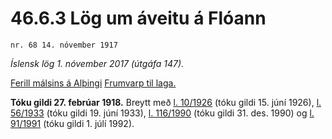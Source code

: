 # 46.6.3 Lög um áveitu á Flóann

`nr. 68 14. nóvember 1917`

_Íslensk lög 1. nóvember 2017 (útgáfa 147)._

[Ferill málsins á Alþingi](https://www.althingi.is/thingstorf/thingmalalistar-eftir-thingum/ferill/?ltg=28&mnr=28)
[Frumvarp til laga.](https://www.althingi.is/altext/28/s/pdf/0028.pdf)

**Tóku gildi 27. febrúar 1918.**
Breytt með
[l. 10/1926](https://althingi.is/altext/stjt/1926.010.html) (tóku gildi 15. júní 1926),
[l. 56/1933](https://althingi.is/altext/stjt/1933.056.html) (tóku gildi 19. júní 1933),
[l. 116/1990](https://althingi.is/altext/stjt/1990.116.html) (tóku gildi 31. des. 1990) og
[l. 91/1991](https://althingi.is/altext/stjt/1991.091.html) (tóku gildi 1. júlí 1992).


